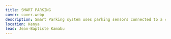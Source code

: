 ```yaml
---
title: SMART PARKING
cover: cover.webp
description: Smart Parking system uses parking sensors connected to a consumer-facing app, that guides drivers to the closest open parking spot.
location: Kenya
lead: Jean-Baptiste Kamabu
---
```

